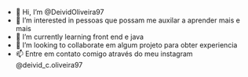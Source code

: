 - 👋 Hi, I’m @DeividOliveira97
- 👀 I’m interested in pessoas que possam me auxilar a aprender mais e mais
- 🌱 I’m currently learning front end e java
- 💞️ I’m looking to collaborate em algum projeto para obter experiencia
- 📫 Entre em contato comigo através do meu instagram @deivid_c.oliveira97

<!---
DeividOliveira97/DeividOliveira97 is a ✨ special ✨ repository because its `README.md` (this file) appears on your GitHub profile.
You can click the Preview link to take a look at your changes.
--->
